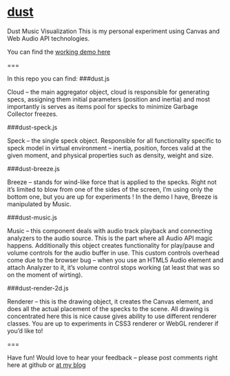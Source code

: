 [dust](http://lab.dzenkovich.com/Dust/)
====

Dust Music Visualization
This is my personal experiment using Canvas and Web Audio API technologies.

You can find the [working demo here](http://lab.dzenkovich.com/Dust/)

===

In this repo you can find:
###dust.js

Cloud – the main aggregator object, cloud is responsible for generating specs, assigning them initial parameters (position and inertia) and most importantly is serves as items pool for specks to minimize Garbage Collector freezes.

###dust-speck.js

Speck – the single speck object. Responsible for all functionality specific to speck model in virtual environment – inertia, position, forces valid at the given moment, and physical properties such as density, weight and size.

###dust-breeze.js

Breeze – stands for wind-like force that is applied to the specks.  Right not it’s limited to blow from one of the sides of the screen, I’m using only the bottom one, but you are up for experiments ! In the demo I have, Breeze is manipulated by Music.

###dust-music.js

Music – this component deals with audio track playback and connecting analyzers to the audio source. This is the part where all Audio API magic happens. Additionally this object creates functionality for play/pause and volume controls for the audio buffer in use. This custom controls overhead come due to the browser bug – when you use an HTML5 Audio element and attach Analyzer to it, it’s volume control stops working (at least that was so on the moment of wirting).

###dust-render-2d.js

Renderer – this is the drawing object, it creates the Canvas element, and does all the actual placement of the specks to the scene. All drawing is concentrated here this is nice cause gives ability to use different renderer classes. You are up to experiments in CSS3 renderer or WebGL renderer if you’d like to! 

===

Have fun!
Would love to hear your feedback – please post comments right here at github or [at my blog](http://dzenkovich.com/2013/09/dust-music-visualisation/)
